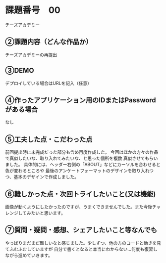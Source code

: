# 課題番号　00
チーズアカデミー

## ②課題内容（どんな作品か）

チーズアカデミーの再提出

## ③DEMO

デプロイしている場合はURLを記入（任意）

## ④作ったアプリケーション用のIDまたはPasswordがある場合
なし

## ⑤工夫した点・こだわった点
前回提出時に未完成だった部分も含め再度作成した。
今回はほかの方々の作品で真似したいな、取り入れてみたいな、と思った個所を複数
真似させてもらいました。
具体的には、ヘッダー右側の「ABOUT」などにカーソルを合わせると色が変わるところや
最後のアンケートフォーマットのデザインを取り入れつつ、基本のデザインで作成しました。

## ⑥難しかった点・次回トライしたいこと(又は機能)
画像が動くようにしたかったのですが、うまくできませんでした。また今後チャレンジしてみたいと思います。

## ⑦質問・疑問・感想、シェアしたいこと等なんでも
やっぱりまだまだ難しいなと感じました。少しずつ、他の方のコードと動きを見てふむふむしていますが
自分で書くとなると本当にわからない…何度も復習しながら進めていきます。
